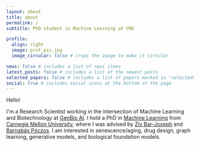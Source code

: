 ```yaml
---
layout: about
title: about
permalink: /
subtitle: PhD student in Machine Learning at CMU

profile:
  align: right
  image: prof_pic.jpg
  image_circular: false # crops the image to make it circular

news: false # includes a list of news items
latest_posts: false # includes a list of the newest posts
selected_papers: false # includes a list of papers marked as "selected={true}"
social: true # includes social icons at the bottom of the page
---
```


Hello!

I'm a Research Scientist working in the intersection of Machine Learning
and Biotechnology at <a href="https://genbio.ai">GenBio AI</a>. I hold a PhD in <a href="https://www.ml.cmu.edu/">Machine
Learning</a> from <a href='https://www.cmu.edu/'>Carnegie Mellon
University</a>, where I was
advised by <a href="http://www.cs.cmu.edu/~zivbj/">Ziv Bar-Joseph</a> and <a href="http://www.cs.cmu.edu/~bapoczos/">Barnab&aacute;s P&oacute;czos</a>.
I am interested in senescence/aging, drug design, graph learning, generative models, and biological foundation models.